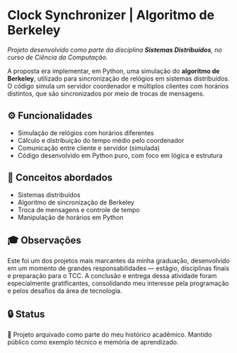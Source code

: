 # Clock Synchronizer | Algoritmo de Berkeley

_Projeto desenvolvido como parte da disciplina **Sistemas Distribuídos**, no curso de Ciência da Computação._

A proposta era implementar, em Python, uma simulação do **algoritmo de Berkeley**, utilizado para sincronização de relógios em sistemas distribuídos. O código simula um servidor coordenador e múltiplos clientes com horários distintos, que são sincronizados por meio de trocas de mensagens.

## ⚙️ Funcionalidades

- Simulação de relógios com horários diferentes
- Cálculo e distribuição do tempo médio pelo coordenador
- Comunicação entre cliente e servidor (simulada)
- Código desenvolvido em Python puro, com foco em lógica e estrutura

## 🧠 Conceitos abordados

- Sistemas distribuídos
- Algoritmo de sincronização de Berkeley
- Troca de mensagens e controle de tempo
- Manipulação de horários em Python

## 🎓 Observações

Este foi um dos projetos mais marcantes da minha graduação, desenvolvido em um momento de grandes responsabilidades — estágio, disciplinas finais e preparação para o TCC. A conclusão e entrega dessa atividade foram especialmente gratificantes, consolidando meu interesse pela programação e pelos desafios da área de tecnologia.

## 🔒 Status

📁 Projeto arquivado como parte do meu histórico acadêmico. Mantido público como exemplo técnico e memória de aprendizado.

